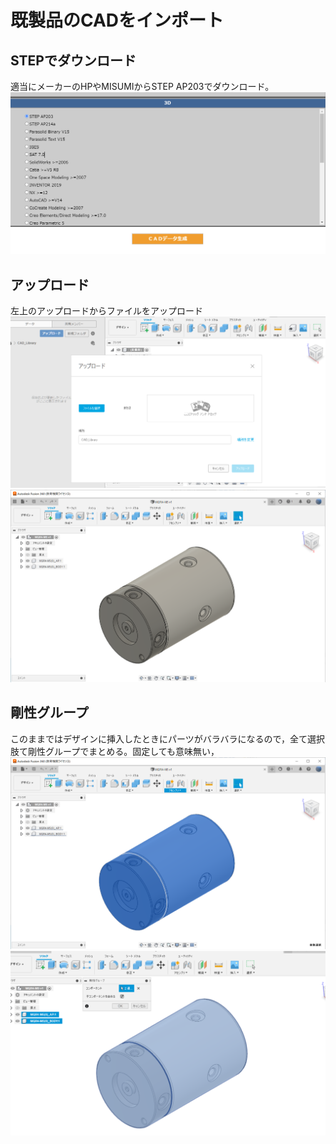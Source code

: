 # 既製品のCADをインポート
## STEPでダウンロード
適当にメーカーのHPやMISUMIからSTEP AP203でダウンロード。
![](images/20220711212017.png)

## アップロード
左上のアップロードからファイルをアップロード
![](images/20220711212054.png)
![](images/20220711212202.png)

## 剛性グループ
このままではデザインに挿入したときにパーツがバラバラになるので，全て選択肢て剛性グループでまとめる。固定しても意味無い，
![](images/20220711212211.png)
![](images/20220711212223.png)